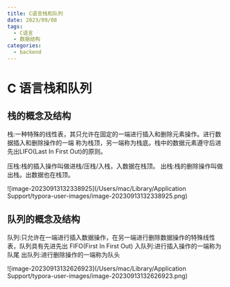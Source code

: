 ```yaml
---
title: C语言栈和队列
date: 2023/09/08
tags:
  - C语言
  - 数据结构
categories:
  - backend
---
```


# C 语言栈和队列

## 栈的概念及结构

栈:一种特殊的线性表，其只允许在固定的一端进行插入和删除元素操作。进行数据插入和删除操作的一端 称为栈顶，另一端称为栈底。栈中的数据元素遵守后进先出LIFO(Last In First Out)的原则。

压栈:栈的插入操作叫做进栈/压栈/入栈，入数据在栈顶。 出栈:栈的删除操作叫做出栈。出数据也在栈顶。

![image-20230913132338925](/Users/mac/Library/Application Support/typora-user-images/image-20230913132338925.png)

## 队列的概念及结构

队列:只允许在一端进行插入数据操作，在另一端进行删除数据操作的特殊线性表，队列具有先进先出 FIFO(First In First Out) 入队列:进行插入操作的一端称为队尾 出队列:进行删除操作的一端称为队头

![image-20230913132626923](/Users/mac/Library/Application Support/typora-user-images/image-20230913132626923.png) 
